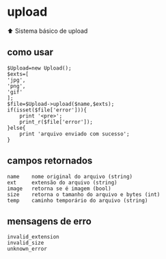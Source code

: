 # upload
:arrow_up: Sistema básico de upload

## como usar
```
$Upload=new Upload();
$exts=[
'jpg',
'png',
'gif'
];
$file=$Upload->upload($name,$exts);
if(isset($file['error'])){
    print '<pre>';
    print_r($file['error']);
}else{
    print 'arquivo enviado com sucesso';
}
```

## campos retornados
```
name    nome original do arquivo (string)
ext     extensão do arquivo (string)
image   retorna se é imagem (bool)
size    retorna o tamanho do arquivo e bytes (int)
temp    caminho temporário do arquivo (string)

```

## mensagens de erro
```
invalid_extension
invalid_size
unknown_error
```
